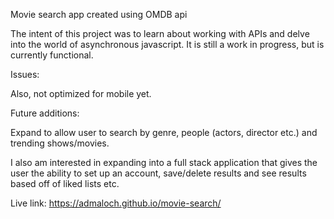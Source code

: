 Movie search app created using OMDB api

The intent of this project was to learn about working with APIs and delve into the world of asynchronous javascript. It is still a work in progress, but is currently functional. 

Issues:

Also, not optimized for mobile yet. 

Future additions:

Expand to allow user to search by genre, people (actors, director etc.) and trending shows/movies.

I also am interested in expanding into a full stack application that gives the user the ability to set up an account, save/delete results and see results based off of liked lists etc.

Live link:
https://admaloch.github.io/movie-search/
